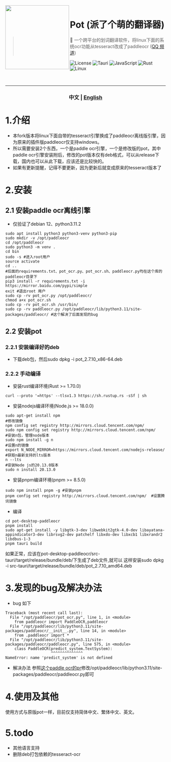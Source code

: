 <img width="200px" src="public/icon.svg" align="left"/>

# Pot (派了个萌的翻译器)

> 🌈 一个跨平台的划词翻译软件，将linux下面的系统ocr功能从tesseract改成了paddleocr ([QQ 频道](https://pd.qq.com/s/akns94e1r))

![License](https://img.shields.io/github/license/pot-app/pot-desktop.svg)
![Tauri](https://img.shields.io/badge/Tauri-1.5.0-blue?logo=tauri)
![JavaScript](https://img.shields.io/badge/-JavaScript-yellow?logo=javascript&logoColor=white)
![Rust](https://img.shields.io/badge/-Rust-orange?logo=rust&logoColor=white)
![Linux](https://img.shields.io/badge/-Linux-yellow?logo=linux&logoColor=white)

<br/>
<hr/>
<div align="center">

<h3>中文 | <a href='./README_EN.md'>English</a></h3>
</div>

# 1.介绍
- 本fork版本将linux下面自带的tesseract引擎换成了paddleocr离线版引擎，因为原来的插件版paddleocr仅支持windows。
- 所以需要安装2个东西，一个是paddle ocr引擎，一个是修改版的pot，其中paddle ocr引擎安装附后，修改的pot版本仅有deb格式，可以从release下载，国内也可以从此下载，应该还是比较快的。
- 如果有更新提醒，记得不要更新，因为更新后就变成原来的tesseract版本了

# 2.安装
## 2.1 安装paddle ocr离线引擎
- 仅验证了debian 12、python3.11.2
```
sudo apt install python3 python3-venv python3-pip
sudo mkdir -v /opt/paddleocr
cd /opt/paddleocr
sudo python3 -m venv .
cd bin
sudo -s #进入root用户
source activate
cd ..
#后面的requirements.txt、pot_ocr.py、pot_ocr.sh、paddleocr.py均在这个库的paddleocr目录下
pip3 install -r requirements.txt -i https://mirror.baidu.com/pypi/simple
exit #退出root 用户
sudo cp -rv pot_ocr.py /opt/paddleocr/ 
chmod a+x pot_ocr.sh
sudo cp -rv pot_ocr.sh /usr/bin/ 
sudo cp -rv paddleocr.py /opt/paddleocr/lib/python3.11/site-packages/paddleocr/ #这个解决了后面发现的bug
```
## 2.2 安装pot
### 2.2.1 安装编译好的deb
- 下载deb包，然后sudo dpkg -i pot_2.7.10_x86-64.deb
### 2.2.2 手动编译
- 安装rust编译环境(Rust >= 1.70.0)
```
curl --proto '=https' --tlsv1.3 https://sh.rustup.rs -sSf | sh
```

- 安装nodejs编译环境(Node.js >= 18.0.0)

```
sudo apt-get install npm
#修改镜像
npm config set registry http://mirrors.cloud.tencent.com/npm/
sudo npm config set registry http://mirrors.cloud.tencent.com/npm/
#安装n包，管理node版本
sudo npm install -g n
#设置n的镜像
export N_NODE_MIRROR=https://mirrors.cloud.tencent.com/nodejs-release/
#获取n最新支持的lts版本
n --lts
#安装Node js的20.13.0版本
sudo n install 20.13.0
```

- 安装pnpm编译环境(pnpm >= 8.5.0)
```
sudo npm install pnpm -g #安装pnpm
pnpm config set registry http://mirrors.cloud.tencent.com/npm/  #设置腾讯镜像

```

- 编译
```
cd pot-desktop-paddleocr
pnpm install
sudo apt-get install -y libgtk-3-dev libwebkit2gtk-4.0-dev libayatana-appindicator3-dev librsvg2-dev patchelf libxdo-dev libxcb1 libxrandr2 libdbus-1-3
pnpm tauri build
``` 
如果正常，应该在pot-desktop-paddleocr/src-tauri/target/release/bundle/deb/下生成了deb文件,就可以
这样安装sudo dpkg -i src-tauri/target/release/bundle/deb/pot_2.7.10_amd64.deb

# 3.发现的bug及解决办法
- bug 如下
```
Traceback (most recent call last):
  File "/opt/paddleocr/pot_ocr.py", line 1, in <module>
    from paddleocr import PaddleOCR,paddleocr
  File "/opt/paddleocr/lib/python3.11/site-packages/paddleocr/__init__.py", line 14, in <module>
    from .paddleocr import *
  File "/opt/paddleocr/lib/python3.11/site-packages/paddleocr/paddleocr.py", line 575, in <module>
    class PaddleOCR(predict_system.TextSystem):
                    ^^^^^^^^^^^^^^
NameError: name 'predict_system' is not defined
```
- 解决办法
参照[这个paddle ocr的pr](https://github.com/PaddlePaddle/PaddleOCR/pull/11847/commits/7585b2e78ab25517dfd9ada6b31bb60fdecfac80)修改/opt/paddleocr/lib/python3.11/site-packages/paddleocr/paddleocr.py即可
# 4.使用及其他
使用方式与原版pot一样，目前仅支持简体中文、繁体中文、英文。


# 5.todo
- 其他语言支持
- 删除deb打包依赖的tesseract-ocr

